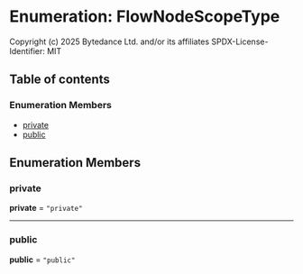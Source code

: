 # Enumeration: FlowNodeScopeType

Copyright (c) 2025 Bytedance Ltd. and/or its affiliates
SPDX-License-Identifier: MIT

## Table of contents

### Enumeration Members

* [private](/en/auto-docs/editor/enums/FlowNodeScopeType.md#private)
* [public](/en/auto-docs/editor/enums/FlowNodeScopeType.md#public)

## Enumeration Members

### private

**private** = `"private"`

***

### public

**public** = `"public"`
